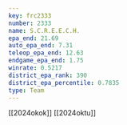 ```yaml
---
key: frc2333
number: 2333
name: S.C.R.E.E.C.H.
epa_end: 21.69
auto_epa_end: 7.31
teleop_epa_end: 12.63
endgame_epa_end: 1.75
winrate: 0.5217
district_epa_rank: 390
district_epa_percentile: 0.7835
type: Team
---
```

[[2024okok]]
[[2024oktu]]
